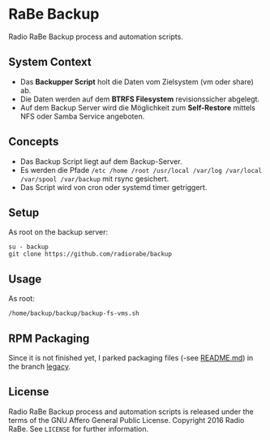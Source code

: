 # RaBe Backup

Radio RaBe Backup process and automation scripts.

## System Context

* Das **Backupper Script** holt die Daten vom Zielsystem (vm oder share) ab.
* Die Daten werden auf dem **BTRFS Filesystem** revisionssicher abgelegt.
* Auf dem Backup Server wird die Möglichkeit zum **Self-Restore** mittels NFS
  oder Samba Service angeboten.

## Concepts

* Das Backup Script liegt auf dem Backup-Server.
* Es werden die Pfade `/etc /home /root /usr/local /var/log /var/local
  /var/spool /var/backup` mit rsync gesichert.
* Das Script wird von cron oder systemd timer getriggert.

## Setup

As root on the backup server:

	su - backup
	git clone https://github.com/radiorabe/backup

## Usage

As root:

	/home/backup/backup/backup-fs-vms.sh

## RPM Packaging

Since it is not finished yet, I parked packaging files (-see
[README.md](https://github.com/radiorabe/backup/blob/legacy/README.md)) in the
branch [legacy](https://github.com/radiorabe/backup/tree/legacy).

## License

Radio RaBe Backup process and automation scripts is released under the terms of the
GNU Affero General Public License.
Copyright 2016 Radio RaBe.
See `LICENSE` for further information.
